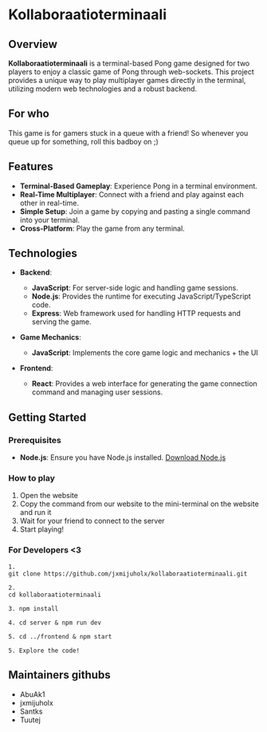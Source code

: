 # Kollaboraatioterminaali

## Overview

**Kollaboraatioterminaali** is a terminal-based Pong game designed for two players to enjoy a classic game of Pong through web-sockets. This project provides a unique way to play multiplayer games directly in the terminal, utilizing modern web technologies and a robust backend.

## For who

This game is for gamers stuck in a queue with a friend! So whenever you queue up for something, roll this badboy on ;)

## Features

- **Terminal-Based Gameplay**: Experience Pong in a terminal environment.
- **Real-Time Multiplayer**: Connect with a friend and play against each other in real-time.
- **Simple Setup**: Join a game by copying and pasting a single command into your terminal.
- **Cross-Platform**: Play the game from any terminal.

## Technologies

- **Backend**: 
  - **JavaScript**: For server-side logic and handling game sessions.
  - **Node.js**: Provides the runtime for executing JavaScript/TypeScript code.
  - **Express**: Web framework used for handling HTTP requests and serving the game.

- **Game Mechanics**: 
  - **JavaScript**: Implements the core game logic and mechanics + the UI

- **Frontend**: 
  - **React**: Provides a web interface for generating the game connection command and managing user sessions.

## Getting Started

### Prerequisites

- **Node.js**: Ensure you have Node.js installed. [Download Node.js](https://nodejs.org/)

### How to play
1. Open the website
2. Copy the command from our website to the mini-terminal on the website and run it
3. Wait for your friend to connect to the server
4. Start playing!

### For Developers <3
 ```
1. 
git clone https://github.com/jxmijuholx/kollaboraatioterminaali.git

2. 
cd kollaboraatioterminaali

3. npm install

4. cd server & npm run dev

5. cd ../frontend & npm start

5. Explore the code!
```

## Maintainers githubs
- AbuAk1
- jxmijuholx
- Santks
- Tuutej
